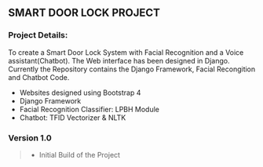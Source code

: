 ## SMART DOOR LOCK PROJECT

### Project Details:<br />
To create a Smart Door Lock System with Facial Recognition and a Voice assistant(Chatbot). The Web interface has been designed in Django.
Currently the Repository contains the Django Framework, Facial Recongition and Chatbot Code.

* Websites designed using Bootstrap 4 <br />
* Django Framework<br />
* Facial Recognition Classifier: LPBH Module<br />
* Chatbot: TFID Vectorizer & NLTK


### Version 1.0
> * Initial Build of the Project


